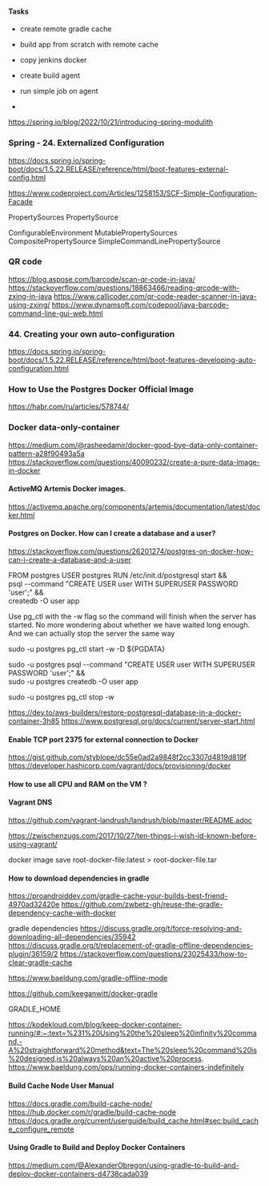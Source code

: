 #### Tasks

* create remote gradle cache
* build app from scratch with remote cache

* copy jenkins docker
* create build agent
* run simple job on agent
* 

https://spring.io/blog/2022/10/21/introducing-spring-modulith

### Spring - 24. Externalized Configuration

https://docs.spring.io/spring-boot/docs/1.5.22.RELEASE/reference/html/boot-features-external-config.html

https://www.codeproject.com/Articles/1258153/SCF-Simple-Configuration-Facade

PropertySources
PropertySource


ConfigurableEnvironment
    MutablePropertySources
        CompositePropertySource
            SimpleCommandLinePropertySource


### QR code

https://blog.aspose.com/barcode/scan-qr-code-in-java/
https://stackoverflow.com/questions/18863466/reading-qrcode-with-zxing-in-java
https://www.callicoder.com/qr-code-reader-scanner-in-java-using-zxing/
https://www.dynamsoft.com/codepool/java-barcode-command-line-gui-web.html

### 44. Creating your own auto-configuration

https://docs.spring.io/spring-boot/docs/1.5.22.RELEASE/reference/html/boot-features-developing-auto-configuration.html

### How to Use the Postgres Docker Official Image

https://habr.com/ru/articles/578744/

### Docker data-only-container

https://medium.com/@rasheedamir/docker-good-bye-data-only-container-pattern-a28f90493a5a
https://stackoverflow.com/questions/40090232/create-a-pure-data-image-in-docker

#### ActiveMQ Artemis Docker images.

https://activemq.apache.org/components/artemis/documentation/latest/docker.html

#### Postgres on Docker. How can I create a database and a user?

https://stackoverflow.com/questions/26201274/postgres-on-docker-how-can-i-create-a-database-and-a-user

FROM postgres
USER postgres
RUN /etc/init.d/postgresql start &&\
psql --command "CREATE USER user WITH SUPERUSER PASSWORD 'user';" &&\
createdb -O user app

Use pg_ctl with the -w flag so the command will finish when the server has started. No more wondering about whether we have waited long enough. And we can actually stop the server the same way

sudo -u postgres pg_ctl start -w -D ${PGDATA}

sudo -u postgres psql --command "CREATE USER user WITH SUPERUSER PASSWORD 'user';" &&\
sudo -u postgres createdb -O user app

sudo -u postgres pg_ctl stop -w

https://dev.to/aws-builders/restore-postgresql-database-in-a-docker-container-3h85
https://www.postgresql.org/docs/current/server-start.html

#### Enable TCP port 2375 for external connection to Docker

https://gist.github.com/styblope/dc55e0ad2a9848f2cc3307d4819d819f
https://developer.hashicorp.com/vagrant/docs/provisioning/docker

#### How to use all CPU and RAM on the VM ?

#### Vagrant DNS
https://github.com/vagrant-landrush/landrush/blob/master/README.adoc

https://zwischenzugs.com/2017/10/27/ten-things-i-wish-id-known-before-using-vagrant/

docker image save root-docker-file:latest > root-docker-file.tar

#### How to download dependencies in gradle

https://proandroiddev.com/gradle-cache-your-builds-best-friend-4970ad32420e
https://github.com/zwbetz-gh/reuse-the-gradle-dependency-cache-with-docker

gradle dependencies
https://discuss.gradle.org/t/force-resolving-and-downloading-all-dependencies/35942
https://discuss.gradle.org/t/replacement-of-gradle-offline-dependencies-plugin/36159/2
https://stackoverflow.com/questions/23025433/how-to-clear-gradle-cache

https://www.baeldung.com/gradle-offline-mode

https://github.com/keeganwitt/docker-gradle

GRADLE_HOME

https://kodekloud.com/blog/keep-docker-container-running/#:~:text=%231%20Using%20the%20sleep%20infinity%20command,-A%20straightforward%20method&text=The%20sleep%20command%20is%20designed,is%20always%20an%20active%20process.
https://www.baeldung.com/ops/running-docker-containers-indefinitely

#### Build Cache Node User Manual

https://docs.gradle.com/build-cache-node/
https://hub.docker.com/r/gradle/build-cache-node
https://docs.gradle.org/current/userguide/build_cache.html#sec:build_cache_configure_remote

#### Using Gradle to Build and Deploy Docker Containers

https://medium.com/@AlexanderObregon/using-gradle-to-build-and-deploy-docker-containers-d4738cada039
